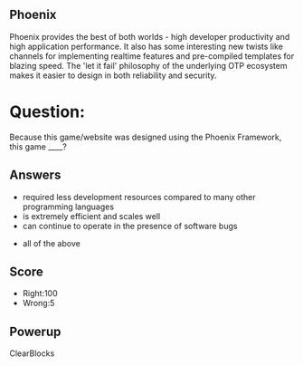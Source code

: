 ## Phoenix
Phoenix provides the best of both worlds - high developer productivity and high application performance.
It also has some interesting new twists like channels for implementing realtime features
and pre-compiled templates for blazing speed.
The 'let it fail' philosophy of the underlying OTP ecosystem makes it easier
to design in both reliability and security.

# Question:
Because this game/website was designed using the Phoenix Framework,
this game ____?

## Answers
- required less development resources compared to many other programming languages
- is extremely efficient and scales well
- can continue to operate in the presence of software bugs
* all of the above


## Score
- Right:100
- Wrong:5

## Powerup
ClearBlocks
